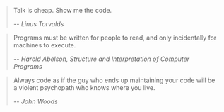 > Talk is cheap. Show me the code.
> 
> -- _Linus Torvalds_
			
> Programs must be written for people to read, and only incidentally for machines to execute.
>
> -- _Harold Abelson, Structure and Interpretation of Computer Programs_
			
> Always code as if the guy who ends up maintaining your code will be a violent psychopath who knows where you live.
>
> -- _John Woods_
			
